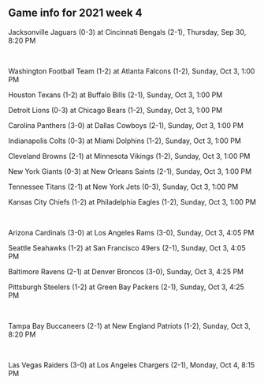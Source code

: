 ## Game info for 2021 week 4
Jacksonville Jaguars (0-3) at Cincinnati Bengals (2-1), Thursday, Sep 30, 8:20 PM


<br/>

Washington Football Team (1-2) at Atlanta Falcons (1-2), Sunday, Oct 3, 1:00 PM

Houston Texans (1-2) at Buffalo Bills (2-1), Sunday, Oct 3, 1:00 PM

Detroit Lions (0-3) at Chicago Bears (1-2), Sunday, Oct 3, 1:00 PM

Carolina Panthers (3-0) at Dallas Cowboys (2-1), Sunday, Oct 3, 1:00 PM

Indianapolis Colts (0-3) at Miami Dolphins (1-2), Sunday, Oct 3, 1:00 PM

Cleveland Browns (2-1) at Minnesota Vikings (1-2), Sunday, Oct 3, 1:00 PM

New York Giants (0-3) at New Orleans Saints (2-1), Sunday, Oct 3, 1:00 PM

Tennessee Titans (2-1) at New York Jets (0-3), Sunday, Oct 3, 1:00 PM

Kansas City Chiefs (1-2) at Philadelphia Eagles (1-2), Sunday, Oct 3, 1:00 PM


<br/>

Arizona Cardinals (3-0) at Los Angeles Rams (3-0), Sunday, Oct 3, 4:05 PM

Seattle Seahawks (1-2) at San Francisco 49ers (2-1), Sunday, Oct 3, 4:05 PM

Baltimore Ravens (2-1) at Denver Broncos (3-0), Sunday, Oct 3, 4:25 PM

Pittsburgh Steelers (1-2) at Green Bay Packers (2-1), Sunday, Oct 3, 4:25 PM


<br/>

Tampa Bay Buccaneers (2-1) at New England Patriots (1-2), Sunday, Oct 3, 8:20 PM


<br/>

Las Vegas Raiders (3-0) at Los Angeles Chargers (2-1), Monday, Oct 4, 8:15 PM


